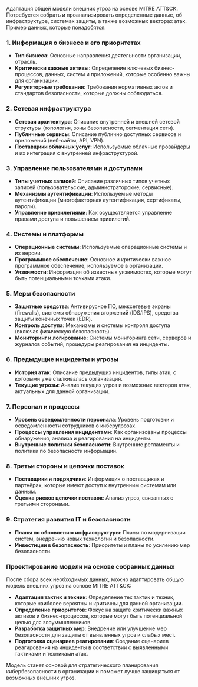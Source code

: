 Адаптация общей модели внешних угроз на основе MITRE ATT&CK.
Потребуется собрать и проанализировать определенные данные, об инфраструктуре, системах защиты, а также возможных векторах атак. Пример данных, которые понадобятся:

### 1. **Информация о бизнесе и его приоритетах**
   - **Тип бизнеса**: Основные направления деятельности организации, отрасль.
   - **Критически важные активы**: Определение ключевых бизнес-процессов, данных, систем и приложений, которые особенно важны для организации.
   - **Регуляторные требования**: Требования нормативных актов и стандартов безопасности, которые должны соблюдаться.

### 2. **Сетевая инфраструктура**
   - **Сетевая архитектура**: Описание внутренней и внешней сетевой структуры (топология, зоны безопасности, сегментация сети).
   - **Публичные сервисы**: Описание публично доступных сервисов и приложений (веб-сайты, API, VPN).
   - **Поставщики облачных услуг**: Используемые облачные провайдеры и их интеграция с внутренней инфраструктурой.

### 3. **Управление пользователями и доступами**
   - **Типы учетных записей**: Описание различных типов учетных записей (пользовательские, администраторские, сервисные).
   - **Механизмы аутентификации**: Используемые методы аутентификации (многофакторная аутентификация, сертификаты, пароли).
   - **Управление привилегиями**: Как осуществляется управление правами доступа и повышением привилегий.

### 4. **Системы и платформы**
   - **Операционные системы**: Используемые операционные системы и их версии.
   - **Программное обеспечение**: Основное и критически важное программное обеспечение, используемое в организации.
   - **Уязвимости**: Информация об известных уязвимостях, которые могут быть потенциальными точками атаки.

### 5. **Меры безопасности**
   - **Защитные средства**: Антивирусное ПО, межсетевые экраны (firewalls), системы обнаружения вторжений (IDS/IPS), средства защиты конечных точек (EDR).
   - **Контроль доступа**: Механизмы и системы контроля доступа (включая физическую безопасность).
   - **Мониторинг и логирование**: Системы мониторинга сети, серверов и журналов событий, процедуры реагирования на инциденты.

### 6. **Предыдущие инциденты и угрозы**
   - **История атак**: Описание предыдущих инцидентов, типы атак, с которыми уже сталкивалась организация.
   - **Текущие угрозы**: Анализ текущих угроз и возможных векторов атак, актуальных для данной организации.

### 7. **Персонал и процессы**
   - **Уровень осведомленности персонала**: Уровень подготовки и осведомленности сотрудников о киберугрозах.
   - **Процессы управления инцидентами**: Как организованы процессы обнаружения, анализа и реагирования на инциденты.
   - **Внутренние политики безопасности**: Внутренние регламенты и политики по безопасности информации.

### 8. **Третьи стороны и цепочки поставок**
   - **Поставщики и подрядчики**: Информация о поставщиках и партнёрах, которые имеют доступ к внутренним системам или данным.
   - **Оценка рисков цепочки поставок**: Анализ угроз, связанных с третьими сторонами.

### 9. **Стратегия развития IT и безопасности**
   - **Планы по обновлению инфраструктуры**: Планы по модернизации систем, внедрению новых технологий и безопасности.
   - **Инвестиции в безопасность**: Приоритеты и планы по усилению мер безопасности.

### **Проектирование модели на основе собранных данных**
После сбора всех необходимых данных, можно адаптировать общую модель внешних угроз на основе MITRE ATT&CK:

- **Адаптация тактик и техник**: Определение тех тактик и техник, которые наиболее вероятны и критичны для данной организации.
- **Определение приоритетов**: Фокус на защите критически важных активов и бизнес-процессов, которые могут быть потенциальной целью для злоумышленников.
- **Разработка защитных мер**: Внедрение или улучшение мер безопасности для защиты от выявленных угроз и слабых мест.
- **Подготовка сценариев реагирования**: Создание сценариев реагирования на инциденты в соответствии с выявленными тактиками и техниками атак.

Модель станет основой для стратегического планирования кибербезопасности в организации и поможет лучше защищаться от возможных внешних угроз.